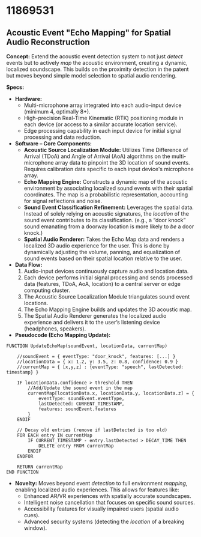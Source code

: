 # 11869531

## Acoustic Event "Echo Mapping" for Spatial Audio Reconstruction

**Concept:** Extend the acoustic event detection system to not just *detect* events but to actively *map* the acoustic environment, creating a dynamic, localized soundscape. This builds on the proximity detection in the patent but moves beyond simple model selection to spatial audio rendering.

**Specs:**

*   **Hardware:**
    *   Multi-microphone array integrated into each audio-input device (minimum 4, optimally 8+).
    *   High-precision Real-Time Kinematic (RTK) positioning module in each device (or access to a similar accurate location service).
    *   Edge processing capability in each input device for initial signal processing and data reduction.
*   **Software – Core Components:**
    *   **Acoustic Source Localization Module:** Utilizes Time Difference of Arrival (TDoA) and Angle of Arrival (AoA) algorithms on the multi-microphone array data to pinpoint the 3D location of sound events. Requires calibration data specific to each input device's microphone array.
    *   **Echo Mapping Engine:** Constructs a dynamic map of the acoustic environment by associating localized sound events with their spatial coordinates. The map is a probabilistic representation, accounting for signal reflections and noise.
    *   **Sound Event Classification Refinement:**  Leverages the spatial data. Instead of solely relying on acoustic signatures, the *location* of the sound event contributes to its classification. (e.g., a “door knock” sound emanating from a doorway location is more likely to *be* a door knock.)
    *   **Spatial Audio Renderer:**  Takes the Echo Map data and renders a localized 3D audio experience for the user. This is done by dynamically adjusting the volume, panning, and equalization of sound events based on their spatial location relative to the user.
*   **Data Flow:**
    1.  Audio-input devices continuously capture audio and location data.
    2.  Each device performs initial signal processing and sends processed data (features, TDoA, AoA, location) to a central server or edge computing cluster.
    3.  The Acoustic Source Localization Module triangulates sound event locations.
    4.  The Echo Mapping Engine builds and updates the 3D acoustic map.
    5.  The Spatial Audio Renderer generates the localized audio experience and delivers it to the user’s listening device (headphones, speakers).
*   **Pseudocode (Echo Mapping Update):**

```
FUNCTION UpdateEchoMap(soundEvent, locationData, currentMap)

    //soundEvent = { eventType: "door_knock", features: [...] }
    //locationData = { x: 1.2, y: 3.5, z: 0.8, confidence: 0.9 }
    //currentMap = { [x,y,z] : {eventType: "speech", lastDetected: timestamp} }

    IF locationData.confidence > threshold THEN
        //Add/Update the sound event in the map
        currentMap[locationData.x, locationData.y, locationData.z] = {
            eventType: soundEvent.eventType,
            lastDetected: CURRENT_TIMESTAMP,
            features: soundEvent.features
        }
    ENDIF

    // Decay old entries (remove if lastDetected is too old)
    FOR EACH entry IN currentMap
        IF CURRENT_TIMESTAMP - entry.lastDetected > DECAY_TIME THEN
            DELETE entry FROM currentMap
        ENDIF
    ENDFOR

    RETURN currentMap
END FUNCTION
```

*   **Novelty:** Moves beyond event *detection* to full environment *mapping*, enabling localized audio experiences. This allows for features like:
    *   Enhanced AR/VR experiences with spatially accurate soundscapes.
    *   Intelligent noise cancellation that focuses on specific sound sources.
    *   Accessibility features for visually impaired users (spatial audio cues).
    *   Advanced security systems (detecting the *location* of a breaking window).